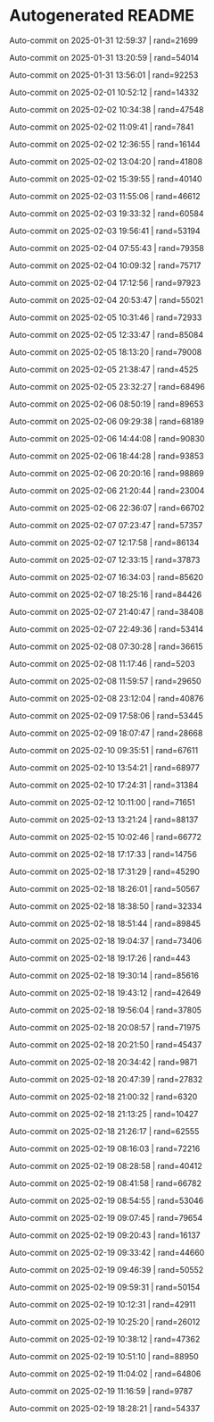 # Autogenerated README

Auto-commit on 2025-01-31 12:59:37 | rand=21699

Auto-commit on 2025-01-31 13:20:59 | rand=54014

Auto-commit on 2025-01-31 13:56:01 | rand=92253

Auto-commit on 2025-02-01 10:52:12 | rand=14332

Auto-commit on 2025-02-02 10:34:38 | rand=47548

Auto-commit on 2025-02-02 11:09:41 | rand=7841

Auto-commit on 2025-02-02 12:36:55 | rand=16144

Auto-commit on 2025-02-02 13:04:20 | rand=41808

Auto-commit on 2025-02-02 15:39:55 | rand=40140

Auto-commit on 2025-02-03 11:55:06 | rand=46612

Auto-commit on 2025-02-03 19:33:32 | rand=60584

Auto-commit on 2025-02-03 19:56:41 | rand=53194

Auto-commit on 2025-02-04 07:55:43 | rand=79358

Auto-commit on 2025-02-04 10:09:32 | rand=75717

Auto-commit on 2025-02-04 17:12:56 | rand=97923

Auto-commit on 2025-02-04 20:53:47 | rand=55021

Auto-commit on 2025-02-05 10:31:46 | rand=72933

Auto-commit on 2025-02-05 12:33:47 | rand=85084

Auto-commit on 2025-02-05 18:13:20 | rand=79008

Auto-commit on 2025-02-05 21:38:47 | rand=4525

Auto-commit on 2025-02-05 23:32:27 | rand=68496

Auto-commit on 2025-02-06 08:50:19 | rand=89653

Auto-commit on 2025-02-06 09:29:38 | rand=68189

Auto-commit on 2025-02-06 14:44:08 | rand=90830

Auto-commit on 2025-02-06 18:44:28 | rand=93853

Auto-commit on 2025-02-06 20:20:16 | rand=98869

Auto-commit on 2025-02-06 21:20:44 | rand=23004

Auto-commit on 2025-02-06 22:36:07 | rand=66702

Auto-commit on 2025-02-07 07:23:47 | rand=57357

Auto-commit on 2025-02-07 12:17:58 | rand=86134

Auto-commit on 2025-02-07 12:33:15 | rand=37873

Auto-commit on 2025-02-07 16:34:03 | rand=85620

Auto-commit on 2025-02-07 18:25:16 | rand=84426

Auto-commit on 2025-02-07 21:40:47 | rand=38408

Auto-commit on 2025-02-07 22:49:36 | rand=53414

Auto-commit on 2025-02-08 07:30:28 | rand=36615

Auto-commit on 2025-02-08 11:17:46 | rand=5203

Auto-commit on 2025-02-08 11:59:57 | rand=29650

Auto-commit on 2025-02-08 23:12:04 | rand=40876

Auto-commit on 2025-02-09 17:58:06 | rand=53445

Auto-commit on 2025-02-09 18:07:47 | rand=28668

Auto-commit on 2025-02-10 09:35:51 | rand=67611

Auto-commit on 2025-02-10 13:54:21 | rand=68977

Auto-commit on 2025-02-10 17:24:31 | rand=31384

Auto-commit on 2025-02-12 10:11:00 | rand=71651

Auto-commit on 2025-02-13 13:21:24 | rand=88137

Auto-commit on 2025-02-15 10:02:46 | rand=66772

Auto-commit on 2025-02-18 17:17:33 | rand=14756

Auto-commit on 2025-02-18 17:31:29 | rand=45290

Auto-commit on 2025-02-18 18:26:01 | rand=50567

Auto-commit on 2025-02-18 18:38:50 | rand=32334

Auto-commit on 2025-02-18 18:51:44 | rand=89845

Auto-commit on 2025-02-18 19:04:37 | rand=73406

Auto-commit on 2025-02-18 19:17:26 | rand=443

Auto-commit on 2025-02-18 19:30:14 | rand=85616

Auto-commit on 2025-02-18 19:43:12 | rand=42649

Auto-commit on 2025-02-18 19:56:04 | rand=37805

Auto-commit on 2025-02-18 20:08:57 | rand=71975

Auto-commit on 2025-02-18 20:21:50 | rand=45437

Auto-commit on 2025-02-18 20:34:42 | rand=9871

Auto-commit on 2025-02-18 20:47:39 | rand=27832

Auto-commit on 2025-02-18 21:00:32 | rand=6320

Auto-commit on 2025-02-18 21:13:25 | rand=10427

Auto-commit on 2025-02-18 21:26:17 | rand=62555

Auto-commit on 2025-02-19 08:16:03 | rand=72216

Auto-commit on 2025-02-19 08:28:58 | rand=40412

Auto-commit on 2025-02-19 08:41:58 | rand=66782

Auto-commit on 2025-02-19 08:54:55 | rand=53046

Auto-commit on 2025-02-19 09:07:45 | rand=79654

Auto-commit on 2025-02-19 09:20:43 | rand=16137

Auto-commit on 2025-02-19 09:33:42 | rand=44660

Auto-commit on 2025-02-19 09:46:39 | rand=50552

Auto-commit on 2025-02-19 09:59:31 | rand=50154

Auto-commit on 2025-02-19 10:12:31 | rand=42911

Auto-commit on 2025-02-19 10:25:20 | rand=26012

Auto-commit on 2025-02-19 10:38:12 | rand=47362

Auto-commit on 2025-02-19 10:51:10 | rand=88950

Auto-commit on 2025-02-19 11:04:02 | rand=64806

Auto-commit on 2025-02-19 11:16:59 | rand=9787

Auto-commit on 2025-02-19 18:28:21 | rand=54337
